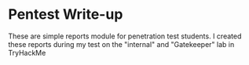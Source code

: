 # Pentest Write-up
These are simple reports module for penetration test students.
I created these reports during my test on the "internal" and "Gatekeeper" lab in TryHackMe




